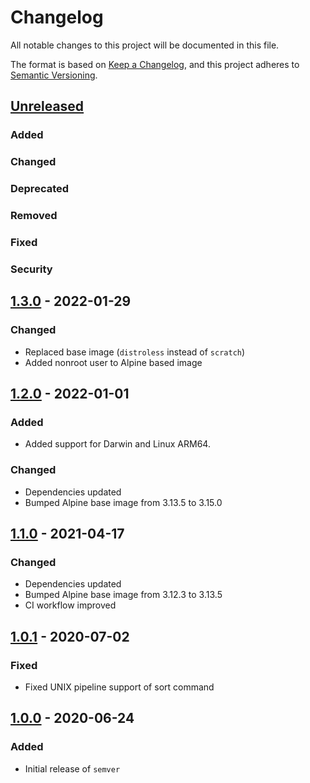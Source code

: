 <!-- SPDX-License-Identifier: MIT -->

# Changelog

All notable changes to this project will be documented in this file.

The format is based on [Keep a Changelog](https://keepachangelog.com/en/1.0.0/), and this project adheres to [Semantic Versioning](https://semver.org/spec/v2.0.0.html).

## [Unreleased]

### Added

### Changed

### Deprecated

### Removed

### Fixed

### Security

## [1.3.0] - 2022-01-29

### Changed

- Replaced base image (`distroless` instead of `scratch`)
- Added nonroot user to Alpine based image

## [1.2.0] - 2022-01-01

### Added

- Added support for Darwin and Linux ARM64.

### Changed

- Dependencies updated
- Bumped Alpine base image from 3.13.5 to 3.15.0

## [1.1.0] - 2021-04-17

### Changed

- Dependencies updated
- Bumped Alpine base image from 3.12.3 to 3.13.5
- CI workflow improved

## [1.0.1] - 2020-07-02

### Fixed

- Fixed UNIX pipeline support of sort command

## [1.0.0] - 2020-06-24

### Added

- Initial release of `semver`

[unreleased]: https://github.com/ffurrer2/semver/compare/v1.3.0...HEAD
[1.3.0]: https://github.com/ffurrer2/semver/compare/v1.2.0...v1.3.0
[1.2.0]: https://github.com/ffurrer2/semver/compare/v1.1.0...v1.2.0
[1.1.0]: https://github.com/ffurrer2/semver/compare/v1.0.1...v1.1.0
[1.0.1]: https://github.com/ffurrer2/semver/compare/v1.0.0...v1.0.1
[1.0.0]: https://github.com/ffurrer2/semver/compare/c171518f...v1.0.0

